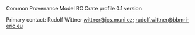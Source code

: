 Common Provenance Model RO Crate profile 0.1 version

Primary contact: Rudolf Wittner wittner@ics.muni.cz; rudolf.wittner@bbmri-eric.eu
